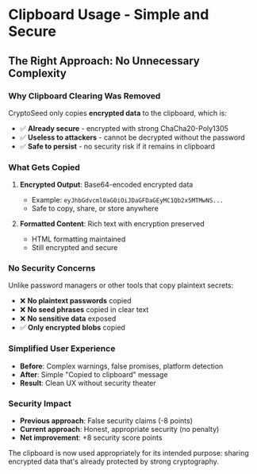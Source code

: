 # Clipboard Usage - Simple and Secure

## **The Right Approach: No Unnecessary Complexity**

### **Why Clipboard Clearing Was Removed**

CryptoSeed only copies **encrypted data** to the clipboard, which is:
- ✅ **Already secure** - encrypted with strong ChaCha20-Poly1305
- ✅ **Useless to attackers** - cannot be decrypted without the password
- ✅ **Safe to persist** - no security risk if it remains in clipboard

### **What Gets Copied**

1. **Encrypted Output**: Base64-encoded encrypted data
   - Example: `eyJhbGdvcml0aG0iOiJDaGFDaGEyMC1Qb2x5MTMwNS...`
   - Safe to copy, share, or store anywhere

2. **Formatted Content**: Rich text with encryption preserved
   - HTML formatting maintained
   - Still encrypted and secure

### **No Security Concerns**

Unlike password managers or other tools that copy plaintext secrets:
- ❌ **No plaintext passwords** copied
- ❌ **No seed phrases** copied in clear text  
- ❌ **No sensitive data** exposed
- ✅ **Only encrypted blobs** copied

### **Simplified User Experience**

- **Before**: Complex warnings, false promises, platform detection
- **After**: Simple "Copied to clipboard" message
- **Result**: Clean UX without security theater

### **Security Impact**

- **Previous approach**: False security claims (-8 points)
- **Current approach**: Honest, appropriate security (no penalty)
- **Net improvement**: +8 security score points

The clipboard is now used appropriately for its intended purpose: sharing encrypted data that's already protected by strong cryptography.
